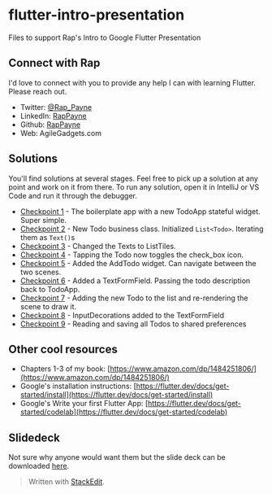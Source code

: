 
# flutter-intro-presentation
Files to support Rap's Intro to Google Flutter Presentation


## Connect with Rap
I'd love to connect with you to provide any help I can with learning Flutter. Please reach out.
- Twitter: [@Rap_Payne](https://twitter.com/Rap_Payne)
- LinkedIn: [RapPayne](https://www.linkedin.com/in/rappayne/)
- Github: [RapPayne](https://github.com/rapPayne)
- Web: AgileGadgets.com

## Solutions
You'll find solutions at several stages. Feel free to pick up a solution at any point and work on it from there. To run any solution, open it in IntelliJ or VS Code and run it through the debugger.

- [Checkpoint 1](solutions/cp1) - The boilerplate app with a new TodoApp stateful widget. Super simple.
- [Checkpoint 2](solutions/cp2) - New Todo business class. Initialized `List<Todo>`. Iterating them as `Text()`s
- [Checkpoint 3](solutions/cp3) - Changed the Texts to ListTiles.
- [Checkpoint 4](solutions/cp4) - Tapping the Todo now toggles the check_box icon.
- [Checkpoint 5](solutions/cp5) - Added the AddTodo widget. Can navigate between the two scenes.
- [Checkpoint 6](solutions/cp6) - Added a TextFormField. Passing the todo description back to TodoApp.
- [Checkpoint 7](solutions/cp7) - Adding the new Todo to the list and re-rendering the scene to draw it.
- [Checkpoint 8](solutions/cps8) - InputDecorations added to the TextFormField
- [Checkpoint 9](solutions/cp9) - Reading and saving all Todos to shared preferences


## Other cool resources
- Chapters 1-3 of my book: [https://www.amazon.com/dp/1484251806/](https://www.amazon.com/dp/1484251806/)
- Google's installation instructions: [https://flutter.dev/docs/get-started/install](https://flutter.dev/docs/get-started/install)
- Google's Write your first Flutter App: [https://flutter.dev/docs/get-started/codelab](https://flutter.dev/docs/get-started/codelab)

## Slidedeck
Not sure why anyone would want them but the slide deck can be downloaded [here](slidedeck.pdf).

> Written with [StackEdit](https://stackedit.io/).
